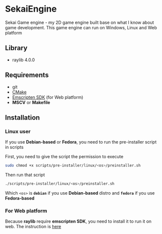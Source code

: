 # SekaiEngine
Sekai Game engine - my 2D game engine built base on what I know about game development. This game engine can run on Windows, Linux and Web platform

## Library
* raylib 4.0.0

## Requirements
* git
* [CMake](https://cmake.org/download/)
* [Emscripten SDK](https://emscripten.org/docs/getting_started/downloads.html) (for Web platform)
* **MSCV** or **Makefile**
## Installation

### Linux user
If you use **Debian-based** or **Fedora**, you need to run the pre-installer script in scripts

First, you need to give the script the permission to execute
``` bash
sudo chmod +x scripts/pre-installer/linux/<os>/preinstaller.sh
```
Then run that script
``` bash
./scripts/pre-installer/linux/<os>/preinstaller.sh
```
Which ```<os>``` is **```debian```** if you use **Debian-based** distro and **```fedora```** if you use **Fedora-based**

### For Web platform
Because **raylib** require **emscripten SDK**, you need to install it to run it on web. The instruction is [here](https://emscripten.org/docs/getting_started/downloads.html)
